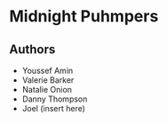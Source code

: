 # Midnight Puhmpers

## Authors
- Youssef Amin
- Valerie Barker
- Natalie Onion
- Danny Thompson
- Joel (insert here)
